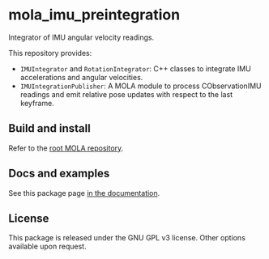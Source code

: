 # mola_imu_preintegration
Integrator of IMU angular velocity readings.

This repository provides:
* `IMUIntegrator` and `RotationIntegrator`: C++ classes to integrate IMU accelerations and angular velocities.
* `IMUIntegrationPublisher`: A MOLA module to process CObservationIMU readings and emit relative pose updates with respect to the last keyframe.

## Build and install
Refer to the [root MOLA repository](https://github.com/MOLAorg/mola).

## Docs and examples
See this package page [in the documentation](https://docs.mola-slam.org/latest/modules.html).

## License
This package is released under the GNU GPL v3 license. Other options available upon request.
